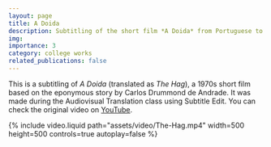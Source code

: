 ```yaml
---
layout: page
title: A Doida
description: Subtitling of the short film *A Doida* from Portuguese to English.
img:
importance: 3
category: college works
related_publications: false
---
```


This is a subtitling of *A Doida* (translated as *The Hag*), a 1970s short film based on the eponymous story by Carlos Drummond de Andrade. It was made during the Audiovisual Translation class using Subtitle Edit. You can check the original video on <a href="https://www.youtube.com/watch?v=ul7JMYEmFTY">YouTube</a>.
<div class="center">
        {% include video.liquid path="assets/video/The-Hag.mp4" width=500 height=500 controls=true autoplay=false %}
    </div>
